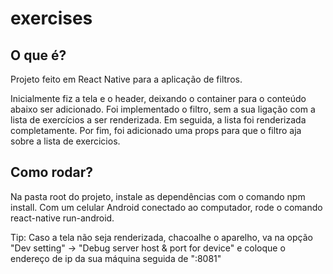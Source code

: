 # exercises

## O que é?

Projeto feito em React Native para a aplicação de filtros.

Inicialmente fiz a tela e o header, deixando o container para o conteúdo abaixo ser adicionado.
Foi implementado o filtro, sem a sua ligação com a lista de exercícios a ser renderizada.
Em seguida, a lista foi renderizada completamente.
Por fim, foi adicionado uma props para que o filtro aja sobre a lista de exercicios.

## Como rodar?

Na pasta root do projeto, instale as dependências com o comando npm install.
Com um celular Android conectado ao computador, rode o comando react-native run-android.

Tip: Caso a tela não seja renderizada, chacoalhe o aparelho, va na opção "Dev setting" -> "Debug server host & port for device" e coloque o endereço de ip da sua máquina seguida de ":8081"
